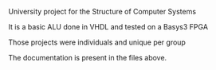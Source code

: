 University project for the Structure of Computer Systems

It is a basic ALU done in VHDL and tested on a Basys3 FPGA

Those projects were individuals and unique per group

The documentation is present in the files above.
